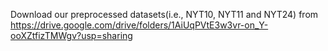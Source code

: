 
Download our preprocessed datasets(i.e., NYT10, NYT11 and NYT24) from https://drive.google.com/drive/folders/1AiUqPVtE3w3vr-on_Y-ooXZtfizTMWgv?usp=sharing
